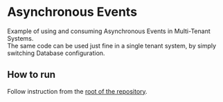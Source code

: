 # Asynchronous Events 

Example of using and consuming Asynchronous Events in Multi-Tenant Systems.  
The same code can be used just fine in a single tenant system, by simply switching Database configuration.

## How to run
Follow instruction from the [root of the repository](https://github.com/ecotoneframework/quickstart-examples).    